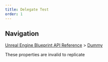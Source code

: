 ```yaml
---
title: Delegate Test
order: 1
---
```

## Navigation

[Unreal Engine Blueprint API Reference](https://dev.epicgames.com/documentation/en-us/unreal-engine/BlueprintAPI) > [Dummy](https://dev.epicgames.com/documentation/en-us/unreal-engine/BlueprintAPI/Dummy)

These properties are invalid to replicate
